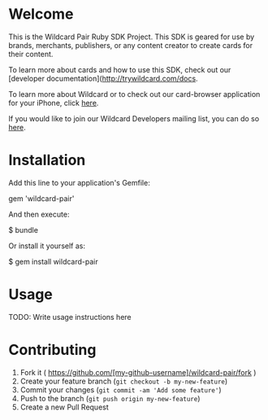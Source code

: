 # Welcome

This is the Wildcard Pair Ruby SDK Project.  This SDK is geared for use by brands, merchants, publishers, or any content creator to create cards for their content.

To learn more about cards and how to use this SDK, check out our [developer documentation](http://trywildcard.com/docs.

To learn more about Wildcard or to check out our card-browser application for your iPhone, click [here](http://trywildcard.com).

If you would like to join our Wildcard Developers mailing list, you can do so [here](https://groups.google.com/forum/#!forum/wildcard-dev).

# Installation

Add this line to your application's Gemfile:

  gem 'wildcard-pair'

And then execute:

  $ bundle

Or install it yourself as:

  $ gem install wildcard-pair

# Usage

TODO: Write usage instructions here

# Contributing

1. Fork it ( https://github.com/[my-github-username]/wildcard-pair/fork )
2. Create your feature branch (`git checkout -b my-new-feature`)
3. Commit your changes (`git commit -am 'Add some feature'`)
4. Push to the branch (`git push origin my-new-feature`)
5. Create a new Pull Request